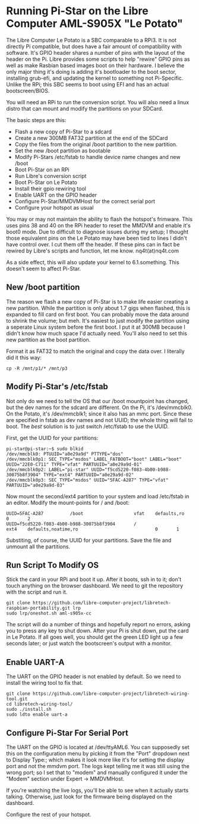 # Running Pi-Star on the Libre Computer AML-S905X "Le Potato"

The Libre Computer Le Potato is a SBC comparable to a RPi3. It is not directly Pi compatible, but does have a fair amount of compatibility with software. It's GPIO header
shares a number of pins with the layout of the header on the Pi. Libre provides some scripts to help "rewire" GPIO pins as well as make Rasbian based images boot on their
hardware. I believe the only major thing it's doing is adding it's bootloader to the boot sector, installing grub-efi, and updating the kernel to something not Pi-Specific. Unlike the RPi; this SBC seems to boot using EFI and has an actual bootscreen/BIOS. 

You will need an RPi to run the conversion script. You will also need a linux distro that can mount and modify the partitions on your SDCard. 

The basic steps are this:

- Flash a new copy of Pi-Star to a sdcard
- Create a new 300MB FAT32 partition at the end of the SDCard
- Copy the files from the original /boot partition to the new partition.
- Set the new /boot partition as bootable
- Modify Pi-Stars /etc/fstab to handle device name changes and new /boot
- Boot Pi-Star on an RPi
- Run Libre's conversion script
- Boot Pi-Star on Le Potato
- Install their gpio rewiring tool
- Enable UART on the GPIO header
- Configure Pi-Star/MMDVMHost for the correct serial port
- Configure your hotspot as usual

You may or may not maintain the ability to flash the hotspot's frimware. This uses pins 38 and 40 on the RPi header to reset the MMDVM and enable it's boot0 mode. Due to
difficult to diagnose issues during my setup; I thought those equivalent pins on the Le Potato may have been tied to lines I didn't have control over. I cut them off the header. If these pins can in fact be rewired by Libre's scripts and function, let me know. nq4t(at)nq4t.com

As a side effect, this will also update your kernel to 6.1.something. This doesn't seem to affect Pi-Star.

## New /boot partition

The reason we flash a new copy of Pi-Star is to make life easier creating a new partition. While the partition is only about 1.7 gigs when flashed, this is expanded to fill
card on first boot. You can probably move the data around to shrink the volume; but meh. It's easiest to just modify the partition using a seperate Linux system before the first boot. I put it at 300MB because I didn't know how much space I'd actually need. You'll also need to set this new partition as the boot partition.

Format it as FAT32 to match the original and copy the data over. I literally did it this way:

```
cp -R /mnt/p1/* /mnt/p3
```

## Modify Pi-Star's /etc/fstab

Not only do we need to tell the OS that our /boot mountpoint has changed, but the dev names for the sdcard are different. On the Pi, it's /dev/mmcblk0. On the Potato, it's
/dev/mmcblk1; since it also has an mmc port. Since these are specified in fstab as dev names and not UUID; the whole thing will fail to boot. The *best* solution is to just
switch /etc/fstab to use the UUID.

First, get the UUID for your partitions:

```
pi-star@pi-star:~$ sudo blkid
/dev/mmcblk0: PTUUID="a0e29a9d" PTTYPE="dos"
/dev/mmcblk0p1: SEC_TYPE="msdos" LABEL_FATBOOT="boot" LABEL="boot" UUID="22E0-C711" TYPE="vfat" PARTUUID="a0e29a9d-01"
/dev/mmcblk0p2: LABEL="pi-star" UUID="f5cd5220-f083-4b00-b988-30075b8f3904" TYPE="ext4" PARTUUID="a0e29a9d-02"
/dev/mmcblk0p3: SEC_TYPE="msdos" UUID="5FAC-A287" TYPE="vfat" PARTUUID="a0e29a9d-03"
```

Now mount the second/ext4 partition to your system and load /etc/fstab in an editor. Modify the mount-points for / and /boot:

```
UUID=5FAC-A287          /boot                   vfat    defaults,ro                                     0       2
UUID=f5cd5220-f083-4b00-b988-30075b8f3904       /                       ext4    defaults,noatime,ro                             0       1
```

Substiting, of course, the UUID for your partitions. Save the file and unmount all the partitions. 

## Run Script To Modify OS

Stick the card in your RPi and boot it up. After it boots, ssh in to it; don't touch anything on the browser dashboard. We need to git the repository with the script and
run it. 

```
git clone https://github.com/libre-computer-project/libretech-raspbian-portability.git lrp
sudo lrp/oneshot.sh aml-s905x-cc
```

The script will do a number of things and hopefully report no errors, asking you to press any key to shut down. After your Pi is shut down, put the card in Le Potato. If
all goes well, you should get the green LED light up a few seconds later; or just watch the bootscreen's output with a monitor. 

## Enable UART-A

The UART on the GPIO header is not enabled by default. So we need to install the wiring tool to fix that.

```
git clone https://github.com/libre-computer-project/libretech-wiring-tool.git
cd libretech-wiring-tool/
sudo ./install.sh
sudo ldto enable uart-a
```

## Configure Pi-Star For Serial Port

The UART on the GPIO is located at /dev/ttyAML6. You can supposedly set this on the configuration menu by picking it from the "Port" dropdown next to Display Type:; which
makes it look more like it's for setting the display port and not the mmdvm port. The logs kept telling me it was still using the wrong port; so I set that to "modem" and
manually configured it under the "Modem" section under Expert -> MMDVMHost. 

If you're watching the live logs, you'll be able to see when it actually starts talking. Otherwise, just look for the firmware being displayed on the dashboard. 

Configure the rest of your hotspot.
